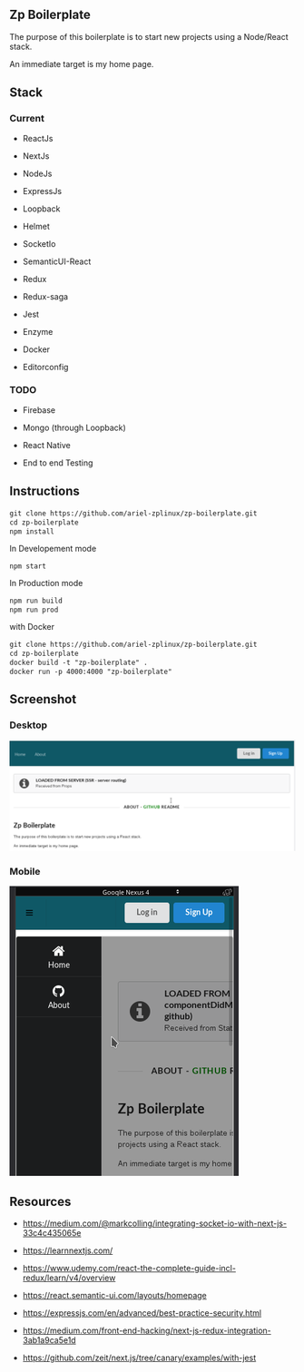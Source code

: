 ## Zp Boilerplate

The purpose of this boilerplate is to start new projects using a Node/React stack.

An immediate target is my home page.

## Stack

### Current

- ReactJs

- NextJs

- NodeJs

- ExpressJs

- Loopback

- Helmet

- SocketIo

- SemanticUI-React

- Redux

- Redux-saga

- Jest

- Enzyme

- Docker

- Editorconfig

### TODO

- Firebase

- Mongo (through Loopback)

- React Native

- End to end Testing

## Instructions

```shell
git clone https://github.com/ariel-zplinux/zp-boilerplate.git
cd zp-boilerplate
npm install
```

In Developement mode

```shell
npm start
```

In Production mode

```shell
npm run build
npm run prod
```

with Docker

```shell
git clone https://github.com/ariel-zplinux/zp-boilerplate.git
cd zp-boilerplate
docker build -t "zp-boilerplate" .
docker run -p 4000:4000 "zp-boilerplate"
```

## Screenshot

### Desktop

![alt text](https://github.com/ariel-zplinux/zp-boilerplate/raw/master/static/assets/images/screenshot/Desktop.png "zp-boilerplate on desktop")

### Mobile

![alt text](https://github.com/ariel-zplinux/zp-boilerplate/raw/master/static/assets/images/screenshot/Mobile.png "zp-boilerplate on mobile")

## Resources

- https://medium.com/@markcolling/integrating-socket-io-with-next-js-33c4c435065e

- https://learnnextjs.com/

- https://www.udemy.com/react-the-complete-guide-incl-redux/learn/v4/overview

- https://react.semantic-ui.com/layouts/homepage

- https://expressjs.com/en/advanced/best-practice-security.html

- https://medium.com/front-end-hacking/next-js-redux-integration-3ab1a9ca5e1d

- https://github.com/zeit/next.js/tree/canary/examples/with-jest

